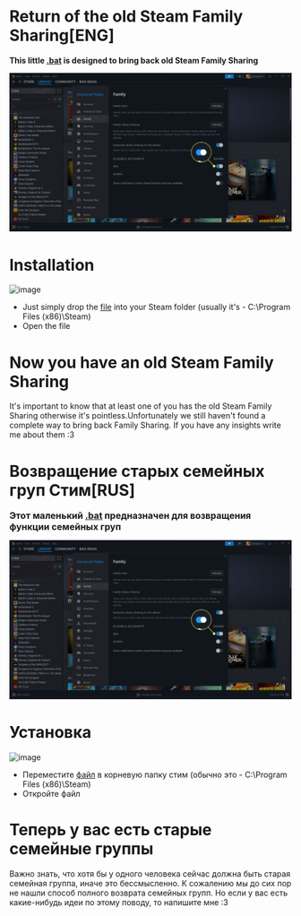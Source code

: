 #  **Return of the old Steam Family Sharing[ENG]**
**This little [.bat] is designed to bring back old Steam Family Sharing**

![image](https://github.com/CatWbutter/Old-Family-Sharing/blob/main/A5-ShareGamesonSteam-annotated-aff78d625c824e4ea970d8688167381b.jpg)

# **Installation**
![image](https://github.com/user-attachments/assets/a87d47eb-38ae-4f94-b054-4b3018b2fd94)
- Just simply drop the [file] into your Steam folder (usually it's - C:\Program Files (x86)\Steam)
- Open the file

# **Now you have an old Steam Family Sharing**
It's important to know that at least one of you has the old Steam Family Sharing otherwise it's pointless.Unfortunately we still haven't found a complete way to bring back Family Sharing.
If you have any insights write me about them :3



# **Возвращение старых семейных груп Стим[RUS]**
<font size="3">**Этот маленький [.bat] предназначен для возвращения функции семейных груп**</font>

![image](https://github.com/CatWbutter/Old-Family-Sharing/blob/main/A5-ShareGamesonSteam-annotated-aff78d625c824e4ea970d8688167381b.jpg)

# **Установка**
![image](https://github.com/user-attachments/assets/a87d47eb-38ae-4f94-b054-4b3018b2fd94)
- Переместите [файл] в корневую папку стим (обычно это - C:\Program Files (x86)\Steam) 
- Откройте файл

# **Теперь у вас есть старые семейные группы**
Важно знать, что хотя бы у одного человека сейчас должна быть старая семейная группа, иначе это бессмысленно. К сожалению мы до сих пор не нашли способ полного возврата семейных групп. Но если у вас есть какие-нибудь идеи по этому поводу, то напишите мне :3


[.bat]:https://github.com/CatWbutter/Old-Family-Sharing/releases/download/Steam/Old.Steam.Family.Sharing.bat
[file]:https://github.com/CatWbutter/Old-Family-Sharing/releases/download/Steam/Old.Steam.Family.Sharing.bat
[файл]:https://github.com/CatWbutter/Old-Family-Sharing/releases/download/Steam/Old.Steam.Family.Sharing.bat
